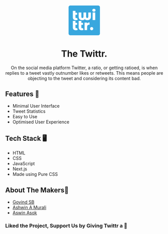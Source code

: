 <p align="center">
<img src="./public/favicon.png" width="100px" />
<h1 align="center">The Twittr.</h1>
<p align="center">On the social media platform Twitter, a ratio, or getting ratioed, is when replies to a tweet vastly outnumber likes or retweets. This means people are objecting to the tweet and considering its content bad.</p>

## Features 🚀

- Minimal User Interface
- Tweet Statistics
- Easy to Use
- Optimised User Experience

## Tech Stack 🖥️

- HTML
- CSS
- JavaScript
- Next.js
- Made using Pure CSS

## About The Makers🦸

- [Govind SB](https://github.com/Govind-S-B)
- [Ashwin A Murali](https://github.com/ashwin271)
- [Aswin Asok](https://github.com/AswinAsok)

### Liked the Project, Support Us by Giving Twittr a 🌟
